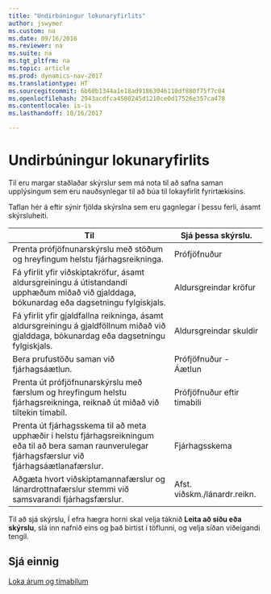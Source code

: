 ```yaml
---
title: "Undirbúningur lokunaryfirlits"
author: jswymer
ms.custom: na
ms.date: 09/16/2016
ms.reviewer: na
ms.suite: na
ms.tgt_pltfrm: na
ms.topic: article
ms.prod: dynamics-nav-2017
ms.translationtype: HT
ms.sourcegitcommit: 6b60b1344a1e18ad91863046110df880f75f7c04
ms.openlocfilehash: 2943acdfca4580245d1210ce0d17526e357ca478
ms.contentlocale: is-is
ms.lasthandoff: 10/16/2017

---
```

# <a name="prepare-closing-statements"></a>Undirbúningur lokunaryfirlits
Til eru margar staðlaðar skýrslur sem má nota til að safna saman upplýsingum sem eru nauðsynlegar til að búa til lokayfirlit fyrirtækisins.

Taflan hér á eftir sýnir fjölda skýrslna sem eru gagnlegar í þessu ferli, ásamt skýrsluheiti.


|Til     |Sjá þessa skýrslu.       |
|-------|----------------------|
|Prenta prófjöfnunarskýrslu með stöðum og hreyfingum helstu fjárhagsreikninga.|Prófjöfnuður|
|Fá yfirlit yfir viðskiptakröfur, ásamt aldursgreiningu á útistandandi upphæðum miðað við gjalddaga, bókunardag eða dagsetningu fylgiskjals.|Aldursgreindar kröfur|
|Fá yfirlit yfir gjaldfallna reikninga, ásamt aldursgreiningu á gjaldföllnum miðað við gjalddaga, bókunardag eða dagsetningu fylgiskjals.|Aldursgreindar skuldir|
|Bera prufustöðu saman við fjárhagsáætlun.|Prófjöfnuður - Áætlun|
|Prenta út prófjöfnunarskýrslu með færslum og hreyfingum helstu fjárhagsreikninga, reiknað út miðað við tiltekin tímabil.|Prófjöfnuður eftir tímabili|
|Prenta út fjárhagsskema til að meta upphæðir í helstu fjárhagsreikningum eða til að bera saman raunverulegar fjárhagsfærslur við fjárhagsáætlanafærslur.|Fjárhagsskema|
|Aðgæta hvort viðskiptamannafærslur og lánardrottnafærslur stemmi við samsvarandi fjárhagsfærslur.|Afst. viðskm./lánardr.reikn.|
Til að sjá skýrslu, Í efra hægra horni skal velja táknið **Leita að síðu eða skýrslu**, slá inn nafnið eins og það birtist í töflunni, og velja síðan viðeigandi tengil.
## <a name="see-also"></a>Sjá einnig
[Loka árum og tímabilum](year-close-years-periods.md)

